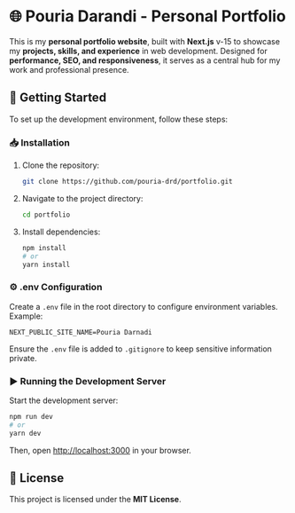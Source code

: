 # 🌐 Pouria Darandi - Personal Portfolio

This is my **personal portfolio website**, built with **Next.js** v-15 to showcase my **projects, skills, and experience** in web development. Designed for **performance, SEO, and responsiveness**, it serves as a central hub for my work and professional presence.

## 🚀 Getting Started

To set up the development environment, follow these steps:

### 📥 Installation

1. Clone the repository:
    ```bash
    git clone https://github.com/pouria-drd/portfolio.git
    ```
2. Navigate to the project directory:
    ```bash
    cd portfolio
    ```
3. Install dependencies:
    ```bash
    npm install
    # or
    yarn install
    ```

### ⚙️ .env Configuration

Create a `.env` file in the root directory to configure environment variables. Example:

```env
NEXT_PUBLIC_SITE_NAME=Pouria Darnadi
```

Ensure the `.env` file is added to `.gitignore` to keep sensitive information private.

### ▶️ Running the Development Server

Start the development server:

```bash
npm run dev
# or
yarn dev
```

Then, open [http://localhost:3000](http://localhost:3000) in your browser.

## 📜 License

This project is licensed under the **MIT License**.

